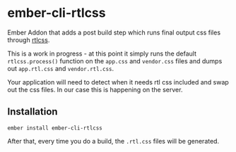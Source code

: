 # ember-cli-rtlcss

Ember Addon that adds a post build step which runs final output css files through [rtlcss](https://github.com/MohammadYounes/rtlcss).

This is a work in progress - at this point it simply runs the default `rtlcss.process()` function on the `app.css` and `vendor.css` files and dumps out `app.rtl.css` and `vendor.rtl.css`.

Your application will need to detect when it needs rtl css included and swap out the css files. In our case this is happening on the server.


## Installation

```
ember install ember-cli-rtlcss
```

After that, every time you do a build, the `.rtl.css` files will be generated.
